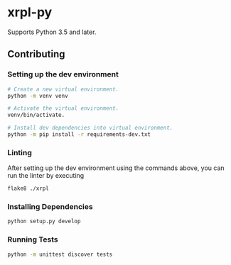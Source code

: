# xrpl-py

Supports Python 3.5 and later.

## Contributing
### Setting up the dev environment

```bash
# Create a new virtual environment.
python -m venv venv

# Activate the virtual environment.
venv/bin/activate.

# Install dev dependencies into virtual environment.
python -m pip install -r requirements-dev.txt
```

### Linting

After setting up the dev environment using the commands above, you can run the linter
by executing

```bash
flake8 ./xrpl
```

### Installing Dependencies
```bash
python setup.py develop
```

### Running Tests
```bash
python -m unittest discover tests
```
